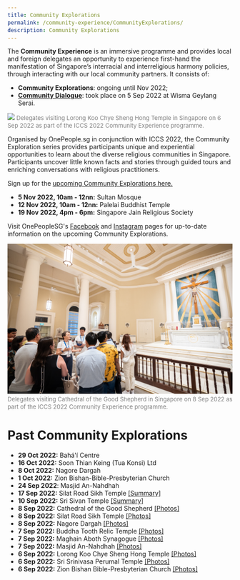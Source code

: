 ```yaml
---
title: Community Explorations
permalink: /community-experience/CommunityExplorations/
description: Community Explorations
---
```

The **Community Experience** is an immersive programme and provides local and foreign delegates an opportunity to experience first-hand the manifestation of Singapore’s interracial and interreligious harmony policies, through interacting with our local community partners. It consists of:
* **Community Explorations**: ongoing until Nov 2022;
* **[Community Dialogue](/community-experience/CommunityDialogue/)**: took place on 5 Sep 2022 at Wisma Geylang Serai.

![](/images/RT_CE%201%20-121.jpg)
<font color = "grey"><font size="-1">Delegates visiting Lorong Koo Chye Sheng Hong Temple in Singapore on 6 Sep 2022 as part of the ICCS 2022 Community Experience programme.</font></font>  

Organised by OnePeople.sg in conjunction with ICCS 2022, the Community Exploration series provides participants unique and experiential opportunities to learn about the diverse religious communities in Singapore. Participants uncover little known facts and stories through guided tours and enriching conversations with religious practitioners.

Sign up for the <a href="https://bit.ly/OPSG_ICCS_CE2022" target="_blank">upcoming Community Explorations here.</a>
* **5 Nov 2022, 10am - 12nn:** Sultan Mosque
* **12 Nov 2022, 10am - 12nn:** Palelai Buddhist Temple
* **19 Nov 2022, 4pm - 6pm:** Singapore Jain Religious Society

Visit OnePeopleSG's <a href="https://www.facebook.com/OnePeople.sg/" target="_blank">Facebook</a> and <a href="https://www.instagram.com/onepeople.sg/" target="_blank">Instagram</a> pages for up-to-date information on the upcoming Community Explorations.

![](/images/CE7_080922-69.jpg)
<font color = "grey"><font size="-1">Delegates visiting Cathedral of the Good Shepherd in Singapore on 8 Sep 2022 as part of the ICCS 2022 Community Experience programme.</font></font>
# Past Community Explorations
* **29 Oct 2022:** Bahá'í Centre
* **16 Oct 2022:** Soon Thian Keing (Tua Konsi) Ltd
* **8 Oct 2022:** Nagore Dargah
* **1 Oct 2022:** Zion Bishan-Bible-Presbyterian Church
* **24 Sep 2022**: Masjid An-Nahdhah
* **17 Sep 2022:** Silat Road Sikh Temple <a href="https://www.facebook.com/OnePeople.sg/posts/5705977042773872" target="_blank">[Summary]</a>
* **10 Sep 2022:** Sri Sivan Temple <a href="https://www.facebook.com/OnePeople.sg/posts/5705977042773872" target="_blank">[Summary]</a>
* **8 Sep 2022:** Cathedral of the Good Shepherd <a href="https://www.facebook.com/media/set/?vanity=ICCSSG&set=a.462614285910220" target="_blank">[Photos]</a>
* **8 Sep 2022:** Silat Road Sikh Temple <a href="https://www.facebook.com/media/set/?vanity=ICCSSG&set=a.462612555910393" target="_blank">[Photos]</a>
* **8 Sep 2022:** Nagore Dargah <a href="https://www.facebook.com/media/set/?set=a.462609949243987&type=3" target="_blank">[Photos]</a>
* **7 Sep 2022:** Buddha Tooth Relic Temple <a href="https://www.facebook.com/media/set/?set=a.462662715905377&type=3" target="_blank">[Photos]</a>
* **7 Sep 2022:** Maghain Aboth Synagogue <a href="https://www.facebook.com/media/set/?vanity=ICCSSG&set=a.462659192572396" target="_blank">[Photos]</a>
* **7 Sep 2022:** Masjid An-Nahdhah <a href="https://www.facebook.com/media/set/?set=a.462654309239551&type=3" target="_blank">[Photos]</a>
* **6 Sep 2022:** Lorong Koo Chye Sheng Hong Temple <a href="https://www.facebook.com/media/set/?vanity=ICCSSG&set=a.462686655902983" target="_blank">[Photos]</a>
* **6 Sep 2022:** Sri Srinivasa Perumal Temple <a href="https://www.facebook.com/media/set/?set=a.462682365903412&type=3" target="_blank">[Photos]</a>
* **6 Sep 2022:** Zion Bishan Bible-Presbyterian Church <a href="https://www.facebook.com/media/set/?set=a.462679369237045&type=3" target="_blank">[Photos]</a>